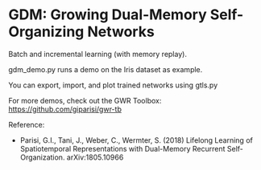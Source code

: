 # GDM: Growing Dual-Memory Self-Organizing Networks


Batch and incremental learning (with memory replay).

gdm_demo.py runs a demo on the Iris dataset as example.

You can export, import, and plot trained networks using gtls.py

For more demos, check out the GWR Toolbox: https://github.com/giparisi/gwr-tb

Reference:
+ Parisi, G.I., Tani, J., Weber, C., Wermter, S. (2018) Lifelong Learning of Spatiotemporal Representations with Dual-Memory Recurrent Self-Organization. arXiv:1805.10966
